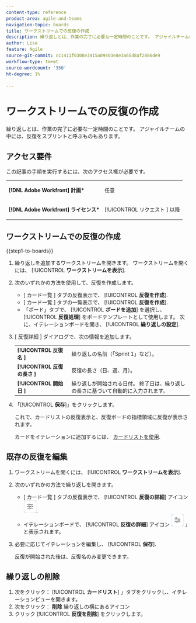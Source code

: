 ```yaml
---
content-type: reference
product-area: agile-and-teams
navigation-topic: boards
title: ワークストリームでの反復の作成
description: 繰り返しとは、作業の完了に必要な一定時間のことです。 アジャイルチームの中には、反復をスプリントと呼ぶものもあります。
author: Lisa
feature: Agile
source-git-commit: cc1411f0308e3415a09403e8e3a65d8af2886de9
workflow-type: tm+mt
source-wordcount: '350'
ht-degree: 1%

---
```


# ワークストリームでの反復の作成

繰り返しとは、作業の完了に必要な一定時間のことです。 アジャイルチームの中には、反復をスプリントと呼ぶものもあります。

## アクセス要件

この記事の手順を実行するには、次のアクセス権が必要です。

<table style="table-layout:auto"> 
 <col> 
 </col> 
 <col> 
 </col> 
 <tbody> 
  <tr> 
   <td role="rowheader"><strong>[!DNL Adobe Workfront] 計画*</strong></td> 
   <td> <p>任意</p> </td> 
  </tr> 
  <tr> 
   <td role="rowheader"><strong>[!DNL Adobe Workfront] ライセンス*</strong></td> 
   <td> <p>[!UICONTROL リクエスト ] 以降</p> </td> 
  </tr> 
 </tbody> 
</table>

## ワークストリームでの反復の作成

{{step1-to-boards}}

1. 繰り返しを追加するワークストリームを開きます。 ワークストリームを開くには、 [!UICONTROL **ワークストリームを表示**].
1. 次のいずれかの方法を使用して、反復を作成します。

   * [ カード一覧 ] タブの反復表示で、 [!UICONTROL **反復を作成**].
   * [ カード一覧 ] タブの一覧表示で、 [!UICONTROL **反復を作成**].
   * 「ボード」タブで、 [!UICONTROL **ボードを追加**] を選択し、 [!UICONTROL **反復処理**] をボードテンプレートとして使用します。 次に、イテレーションボードを開き、 [!UICONTROL **繰り返しの設定**].

1. [ 反復詳細 ] ダイアログで、次の情報を追加します。

   <table style="table-layout:auto"> 
    <tbody> 
     <tr> 
      <td><strong>[!UICONTROL 反復名 ]</strong></td> 
      <td>繰り返しの名前（「Sprint 1」など）。</td> 
     </tr> 
     <tr> 
      <td><strong>[!UICONTROL 反復の長さ ]</strong></td> 
      <td>反復の長さ（日、週、月）。</td> 
     </tr>
     <tr> 
      <td><strong>[!UICONTROL 開始日 ]</strong></td> 
      <td>繰り返しが開始される日付。 終了日は、繰り返しの長さに基づいて自動的に入力されます。</td> 
     </tr> 
    </tbody> 
   </table>

1. 「[!UICONTROL **保存**]」をクリックします。

   これで、カードリストの反復表示と、反復ボードの指標領域に反復が表示されます。

   カードをイテレーションに追加するには、 [カードリストを使用](/help/quicksilver/agile/use-boards-agile-planning-tools/use-card-list.md).

## 既存の反復を編集

1. ワークストリームを開くには、 [!UICONTROL **ワークストリームを表示**].
1. 次のいずれかの方法で繰り返しを開きます。

   * [ カード一覧 ] タブの反復表示で、 [!UICONTROL **反復の詳細**] アイコン ![反復の詳細](assets/iteration-details-button.png).
   * イテレーションボードで、 [!UICONTROL **反復の詳細**] アイコン ![反復の詳細](assets/iteration-details-button.png) 」と表示されます。

1. 必要に応じてイテレーションを編集し、 [!UICONTROL **保存**].

   反復が開始された後は、反復名のみ変更できます。

## 繰り返しの削除

1. 次をクリック： [!UICONTROL **カードリスト**] 」タブをクリックし、イテレーションビューを開きます。
1. 次をクリック： **削除** 繰り返しの横にあるアイコン
1. クリック [!UICONTROL **反復を削除**] をクリックします。
